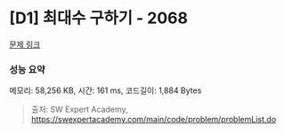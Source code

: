 # [D1] 최대수 구하기 - 2068 

[문제 링크](https://swexpertacademy.com/main/code/problem/problemDetail.do?contestProbId=AV5QQhbqA4QDFAUq) 

### 성능 요약

메모리: 58,256 KB, 시간: 161 ms, 코드길이: 1,884 Bytes



> 출처: SW Expert Academy, https://swexpertacademy.com/main/code/problem/problemList.do